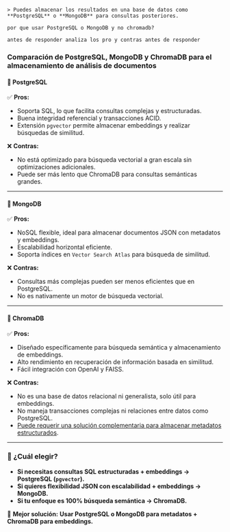 ```plaintext
> Puedes almacenar los resultados en una base de datos como **PostgreSQL** o **MongoDB** para consultas posteriores.

por que usar PostgreSQL o MongoDB y no chromadb?

antes de responder analiza los pro y contras antes de responder
```

### **Comparación de PostgreSQL, MongoDB y ChromaDB para el almacenamiento de análisis de documentos**

#### **📌 PostgreSQL**  
✅ **Pros:**  
- Soporta SQL, lo que facilita consultas complejas y estructuradas.  
- Buena integridad referencial y transacciones ACID.  
- Extensión `pgvector` permite almacenar embeddings y realizar búsquedas de similitud.  

❌ **Contras:**  
- No está optimizado para búsqueda vectorial a gran escala sin optimizaciones adicionales.  
- Puede ser más lento que ChromaDB para consultas semánticas grandes.  

---

#### **📌 MongoDB**  
✅ **Pros:**  
- NoSQL flexible, ideal para almacenar documentos JSON con metadatos y embeddings.  
- Escalabilidad horizontal eficiente.  
- Soporta índices en `Vector Search Atlas` para búsqueda de similitud.  

❌ **Contras:**  
- Consultas más complejas pueden ser menos eficientes que en PostgreSQL.  
- No es nativamente un motor de búsqueda vectorial.  

---

#### **📌 ChromaDB**  
✅ **Pros:**  
- Diseñado específicamente para búsqueda semántica y almacenamiento de embeddings.  
- Alto rendimiento en recuperación de información basada en similitud.  
- Fácil integración con OpenAI y FAISS.  

❌ **Contras:**  
- No es una base de datos relacional ni generalista, solo útil para embeddings.  
- No maneja transacciones complejas ni relaciones entre datos como PostgreSQL.  
- [Puede requerir una solución complementaria para almacenar metadatos estructurados](./Prompt_AI_Gemini_V01A_deepping_01_01.md).  

---

### **📌 ¿Cuál elegir?**
- **Si necesitas consultas SQL estructuradas + embeddings → PostgreSQL (`pgvector`).**  
- **Si quieres flexibilidad JSON con escalabilidad + embeddings → MongoDB.**  
- **Si tu enfoque es 100% búsqueda semántica → ChromaDB.**  

🔹 **Mejor solución:** **Usar PostgreSQL o MongoDB para metadatos + ChromaDB para embeddings.**